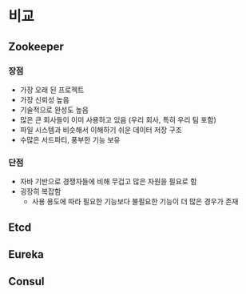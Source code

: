 # 비교

## Zookeeper

### 장점

- 가장 오래 된 프로젝트
- 가장 신뢰성 높음
- 기술적으로 완성도 높음
- 많은 큰 회사들이 이미 사용하고 있음 (우리 회사, 특히 우리 팀 포함)
- 파일 시스템과 비슷해서 이해하기 쉬운 데이터 저장 구조
- 수많은 서드파티, 풍부한 기능 보유

### 단점

- 자바 기반으로 경쟁자들에 비해 무겁고 많은 자원을 필요로 함
- 굉장히 복잡함
  - 사용 용도에 따라 필요한 기능보다 불필요한 기능이 더 많은 경우가 존재

## Etcd

## Eureka

## Consul